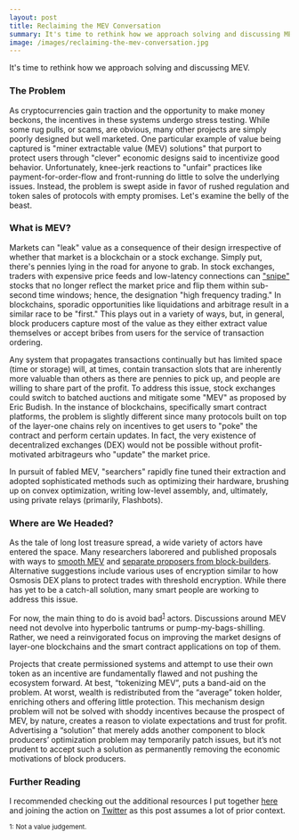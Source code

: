 ```yaml
---
layout: post
title: Reclaiming the MEV Conversation 
summary: It's time to rethink how we approach solving and discussing MEV.
image: /images/reclaiming-the-mev-conversation.jpg
---
```

It's time to rethink how we approach solving and discussing MEV.

### The Problem

As cryptocurrencies gain traction and the opportunity to make money beckons, the incentives in these systems undergo stress testing. While some rug pulls, or scams, are obvious, many other projects are simply poorly designed but well marketed. One particular example of value being captured is "miner extractable value (MEV) solutions" that purport to protect users through "clever" economic designs said to incentivize good behavior. Unfortunately, knee-jerk reactions to "unfair" practices like payment-for-order-flow and front-running do little to solve the underlying issues. Instead, the problem is swept aside in favor of rushed regulation and token sales of protocols with empty promises. Let's examine the belly of the beast.

### What is MEV?

Markets can "leak" value as a consequence of their design irrespective of whether that market is a blockchain or a stock exchange. Simply put, there's pennies lying in the road for anyone to grab. In stock exchanges, traders with expensive price feeds and low-latency connections can ["snipe"](https://www.youtube.com/watch?v=yvNJID_7iHI) stocks that no longer reflect the market price and flip them within sub-second time windows; hence, the designation "high frequency trading." In blockchains, sporadic opportunities like liquidations and arbitrage result in a similar race to be "first." This plays out in a variety of ways, but, in general, block producers capture most of the value as they either extract value themselves or accept bribes from users for the service of transaction ordering.

Any system that propagates transactions continually but has limited space (time or storage) will, at times, contain transaction slots that are inherently more valuable than others as there are pennies to pick up, and people are willing to share part of the profit. To address this issue, stock exchanges could switch to batched auctions and mitigate some "MEV" as proposed by Eric Budish. In the instance of blockchains, specifically smart contract platforms, the problem is slightly different since many protocols built on top of the layer-one chains rely on incentives to get users to "poke" the contract and perform certain updates. In fact, the very existence of decentralized exchanges (DEX) would not be possible without profit-motivated arbitrageurs who "update" the market price. 

In pursuit of fabled MEV, "searchers" rapidly fine tuned their extraction and adopted sophisticated methods such as optimizing their hardware, brushing up on convex optimization, writing low-level assembly, and, ultimately, using private relays (primarily, Flashbots). 

### Where are We Headed?

As the tale of long lost treasure spread, a wide variety of actors have entered the space. Many researchers laborered and published proposals with ways to [smooth MEV](https://ethresear.ch/t/committee-driven-mev-smoothing/10408) and [separate proposers from block-builders](https://ethresear.ch/t/proposer-block-builder-separation-friendly-fee-market-designs/9725). Alternative suggestions include various uses of encryption similar to how Osmosis DEX plans to protect trades with threshold encryption. While there has yet to be a catch-all solution, many smart people are working to address this issue. 

For now, the main thing to do is avoid bad<sup>[1](#footnote1)</sup> actors. Discussions around MEV need not devolve into hyperbolic tantrums or pump-my-bags-shilling. Rather, we need a reinvigorated focus on improving the market designs of layer-one blockchains and the smart contract applications on top of them. 

Projects that create permissioned systems and attempt to use their own token as an incentive are fundamentally flawed and not pushing the ecosystem forward. At best, “tokenizing MEV”, puts a band-aid on the problem. At worst, wealth is redistributed from the “average” token holder, enriching others and offering little protection. This mechanism design problem will not be solved with shoddy incentives because the prospect of MEV, by nature, creates a reason to violate expectations and trust for profit. Advertising a “solution” that merely adds another component to block producers’ optimization problem may temporarily patch issues, but it’s not prudent to accept such a solution as permanently removing the economic motivations of block producers.

### Further Reading

I recommended checking out the additional resources I put together [here](https://github.com/0xalpharush/awesome-MEV-resources) and joining the action on [Twitter](https://twitter.com/0xalpharush) as this post assumes a lot of prior context.

<sup><a name="footnote1">1</a>: Not a value judgement.<sup>

